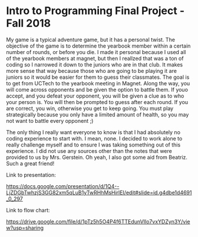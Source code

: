 # Intro to Programming Final Project - Fall 2018

  My game is a typical adventure game, but it has a personal twist. The objective of the game is to determine the yearbook member within a certain number of rounds, or before you die. I made it personal because I used all of the yearbook members at magnet, but then I reallzed that was a ton of coding so I narrowed it down to the juniors who are in that club. It makes more sense that way because those who are going to be playing it are juniors so it would be easier for them to guess their classmates. The goal is to get from UCTech to the yearbook meeting in Magnet. Along the way, you will come across opponents and be given the option to battle them. If youo accept, and you defeat your opponent, you will be given a clue as to who your person is. You will then be prompted to guess after each round. If you are correct, you win, otherwise you get to keep going. You must play strategically because you only have a limited amount of health, so you may not want to battle every opponent ;)
  
  
  The only thing I really want everyone to know is that I had absolutely no coding experience to start with. I mean, none. I decided to work alone to really challenge myself and to ensure I was taking something out of this experience. I did not use any sources other than the notes that were provided to us by Mrs. Gerstein. Oh yeah, I also got some aid from Beatriz. Such a great friend!
  
 
 Link to presentation:
 
  https://docs.google.com/presentation/d/1Q4--LjZDGbTwhzjS3GG82xm5qLuB1yTwRHhMsHirlEI/edit#slide=id.g4dbe1d4691_0_297

Link to flow chart:

  https://drive.google.com/file/d/1pTz5h5O4P4f6TTEdunVIlo7vxYDZyn3Y/view?usp=sharing
